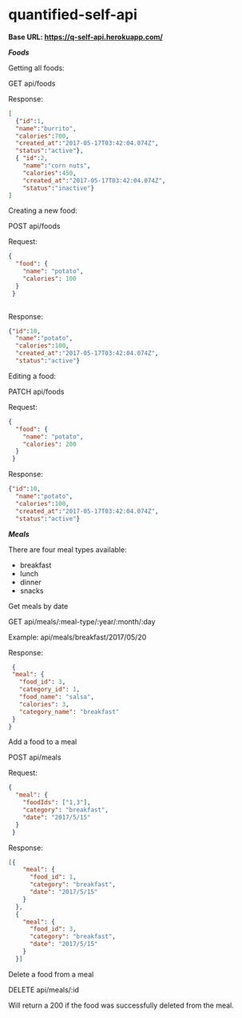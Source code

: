 # quantified-self-api

**Base URL: https://q-self-api.herokuapp.com/**

***Foods***

Getting all foods:

GET api/foods

Response:
```json
[
  {"id":1,
  "name":"burrito",
  "calories":700,
  "created_at":"2017-05-17T03:42:04.074Z",
  "status":"active"},
  { "id":2,
    "name":"corn nuts",
    "calories":450,
    "created_at":"2017-05-17T03:42:04.074Z",
    "status":"inactive"}
]

```
Creating a new food:

POST api/foods

Request:
```json
{
  "food": { 
    "name": "potato", 
    "calories": 100 
  }
 }
 
```
Response:
```json
{"id":10,
  "name":"potato",
  "calories":100,
  "created_at":"2017-05-17T03:42:04.074Z",
  "status":"active"}
```

Editing a food:

PATCH api/foods

Request:
```json
{
  "food": { 
    "name": "potato", 
    "calories": 200 
  }
 }
```

Response:
```json
{"id":10,
  "name":"potato",
  "calories":100,
  "created_at":"2017-05-17T03:42:04.074Z",
  "status":"active"}
  ```
 ***Meals***
 
 There are four meal types available:
 
 - breakfast
 - lunch
 - dinner
 - snacks
 
 Get meals by date
  
 
 GET api/meals/:meal-type/:year/:month/:day
 
 Example: api/meals/breakfast/2017/05/20
 
 Response:
 ```json
  {
  "meal": { 
    "food_id": 3, 
    "category_id": 1,
    "food_name": "salsa",
    "calories": 3,
    "category_name": "breakfast"
  }
 }
 ```
 
 Add a food to a meal
 
 POST api/meals

Request:
 ```json
 {
   "meal": {
     "foodIds": ["1,3"],
     "category": "breakfast",
     "date": "2017/5/15"
   }
  }
 ```
Response:
```json
[{
    "meal": {
      "food_id": 1,
      "category": "breakfast",
      "date": "2017/5/15"
    }
  },
  {
    "meal": {
      "food_id": 3,
      "category": "breakfast",
      "date": "2017/5/15"
    }
  }]
```

Delete a food from a meal
 
DELETE api/meals/:id

Will return a 200 if the food was successfully deleted from the meal.

  
